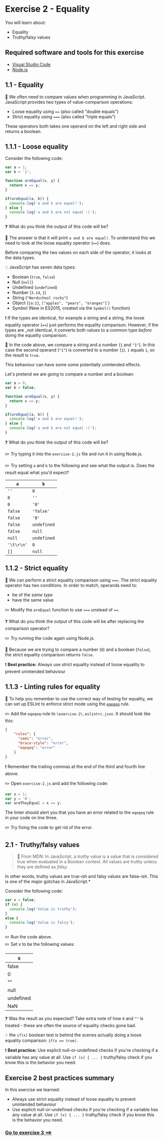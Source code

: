 # Exercise 2 - Equality

You will learn about:

- Equality
- Truthy/falsy values

## Required software and tools for this exercise

- [Visual Studio Code](https://code.visualstudio.com/)
- [Node.js](https://nodejs.org)

## 1.1 - Equality

:book: We often need to compare values when programming in JavaScript. JavaScript provides two types of value-comparison operations:

- Loose equality using `==` (also called "double equals")
- Strict equality using `===` (also called "triple equals")

These operators both takes one operand on the left and right side and returns a boolean.

## 1.1.1 - Loose equality

Consider the following code:

```js
var a = 1;
var b = '1';

function areEqual(x, y) {
  return x == y;
}

if(areEqual(a, b)) {
  console.log('a and b are equal!');
} else {
  console.log('a and b are not equal :(');
}
```

:question: What do you think the output of this code will be?

:book: The answer is that it will print `a and b are equal!`. To understand this we need to look at the loose equality operator (`==`) does.

Before comparing the two values on each side of the operator, it looks at the data types.

:bulb: JavaScript has seven data types:

- Boolean (`true`, `false`)
- Null (`null`)
- Undefined (`undefined`)
- Number (`3.14`, `1`)
- String (`"Nerdschool rocks"`)
- Object (`{a:1}`, `["apples", "pears", "oranges"]` )
- Symbol (New in ES2015, created via the `Symbol()` function)

:exclamation: If the types are identical, for example a string and a string, the loose equality operator (`==`) just performs the equality comparison. However, if the types are _not identical, it converts both values to a common type _before_ doing the equality comparison.

:book: In the code above, we compare a string and a number (`1` and `"1"`). In this case the second operand (`"1"`) is converted to a number (`1`). `1` equals `1`, so the result is `true`.

This behaviour can have some some potentially unintended effects.

Let's pretend we are going to compare a number and a boolean:

```js
var a = 0;
var b = false;

function areEqual(x, y) {
  return x == y;
}

if(areEqual(a, b)) {
  console.log('a and b are equal!');
} else {
  console.log('a and b are not equal :(');
}
```

:question: What do you think the output of this code will be?

:pencil2: Try typing it into the `exercise-2.js` file and run it in using Node.js.

:pencil2: Try setting `a` and `b` to the following and see what the output is. Does the result equal what you'd expect?

|`a`|`b`|
|---|---|
|`''`| `0`|
|`0`|`''`|
|`0`|`'0'`|
|`false`|`'false'`|
|`false`|`'0'`|
|`false`|`undefined`|
|`false`|`null`|
|`null`|`undefined`|
|`'\t\r\n'`|`0`|
|`[]`|`null`|

## 1.1.2 - Strict equality

:book: We can perform a strict equality comparison using `===`. The strict equality operator has two conditions. In order to match, operands need to:

- be of the _same type_
- have the same value

:pencil2: Modify the `areEqual` function to use `===` unstead of `==`.

:question: What do you think the output of this code will be after replacing the comparison operator?

:pencil2: Try running the code again using Node.js.

:book: Because we are trying to compare a number (`0`) and a boolean (`false`), the strict equality comparison returns `false`.

:exclamation: **Best practice:** Always use strict equality instead of loose equality to prevent unintended behaviour

## 1.1.3 - Linting rules for equality

:book: To help you remember to use the correct way of testing for equality, we can set up ESLint to enforce strict mode using the [`eqeqeq`](https://eslint.org/docs/rules/eqeqeq) rule.

:pencil2: Add the `eqeqeq`-rule to `\exercise-2\.eslintrc.json`. It should look like this:

```json
{
    "rules": {
      "semi": "error",
      "brace-style": "error",
      "eqeqeq": "error"
    }
}
```

:exclamation: Remember the trailing commas at the end of the third and fourth line above.

:pencil2: Open `exercise-2.js` and add the following code:

```js
var x = 1;
var y = '0';
var areTheyEqual = x == y;
```

The linter should alert you that you have an error related to the `eqeqeq` rule in your code on line three.

:pencil2: Try fixing the code to get rid of the error.

## 2.1 - Truthy/falsy values

> :book: From MDN: In JavaScript, a _truthy_ value is a value that is considered true when evaluated in a Boolean context. All values are truthy unless they are defined as _falsy_.

In other words, truthy values are true-_ish_ and falsy values are false-_ish_. This is one of the major gotchas in JavaScript.*

Consider the following code:

```js
var x = false;
if (x) {
  console.log('Value is truthy');
}
else {
  console.log('Value is falsy');
}
```

:pencil2: Run the code above.  
:pencil2: Set x to be the following values:  

| x           |
|-------------|
|false        |
|0            |
|""           |
|null         |
|undefined    |
|NaN          |

:question: Was the result as you expected? Take extra note of how `0` and `""` is treated - these are often the source of equality checks gone bad.

:bulb: the `if(x)` boolean test is behind the scenes actually doing a loose equality comparison: `ìf(x == true)`.

:exclamation: **Best practice:** Use explicit null-or-undefined checks if you're checking if a variable has any value at all. Use `if (x) { ... }` truthy/falsy check if you know this is the behavior you need.

## Exercise 2 best practices summary

In this exercise we learned:

- Always use strict equality instead of loose equality to prevent unintended behaviour
- Use explicit null-or-undefined checks if you're checking if a variable has any value at all. Use `if (x) { ... }` truthy/falsy check if you know this is the behavior you need.

### [Go to exercise 3 ==>](../exercise-3/README.md)
